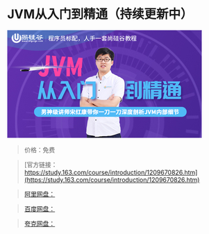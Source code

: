 # JVM从入门到精通（持续更新中）

![img](../../../assets/study163/free/7fe7ffbe29a34bdebc9bf4d5a3e4c2ed.jpg)

> 价格：免费

> [官方链接：https://study.163.com/course/introduction/1209670826.htm](https://study.163.com/course/introduction/1209670826.htm)

> [阿里网盘：]()

> [百度网盘：]()

> [夸克网盘：]()
